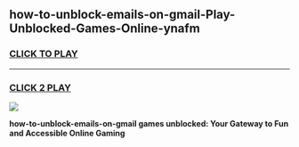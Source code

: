 
## how-to-unblock-emails-on-gmail-Play-Unblocked-Games-Online-ynafm
<h3>
<a href="https://premium76.site?title=how-to-unblock-emails-on-gmail&ref=25A">CLICK TO PLAY</a></h3>
<hr>

<h3>
<a href="https://premium76.site?title=how-to-unblock-emails-on-gmail&ref=25A">CLICK 2 PLAY</a>
  
</h3>

<a href="https://premium76.site?title=how-to-unblock-emails-on-gmail&ref=25A"><img src="https://clearcache.store/games.png"></a>


**how-to-unblock-emails-on-gmail games unblocked: Your Gateway to Fun and Accessible Online Gaming**

